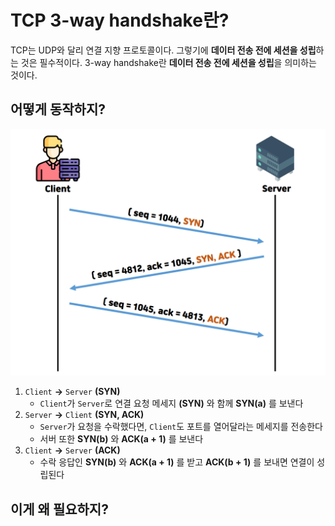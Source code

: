 # TCP 3-way handshake란?

TCP는 UDP와 달리 연결 지향 프로토콜이다. 그렇기에 **데이터 전송 전에 세션을 성립**하는 것은 필수적이다. 
3-way handshake란 **데이터 전송 전에 세션을 성립**을 의미하는 것이다.

## 어떻게 동작하지?
![tcp-3-way-handshake-01](../images/tcp-3-way-handshake-01.png)
1. `Client` **->** `Server` **(SYN)**
   - `Client`가 `Server`로 연결 요청 메세지 **(SYN)** 와 함께 **SYN(a)** 를 보낸다
2. `Server` **->** `Client` **(SYN, ACK)**
   - `Server`가 요청을 수락했다면, `Client`도 포트를 열어달라는 메세지를 전송한다
   - 서버 또한 **SYN(b)** 와 **ACK(a + 1)** 를 보낸다
3. `Client` **->** `Server` **(ACK)**
   - 수락 응답인 **SYN(b)** 와 **ACK(a + 1)** 를 받고 **ACK(b + 1)** 를 보내면 연결이 성립된다
## 이게 왜 필요하지?